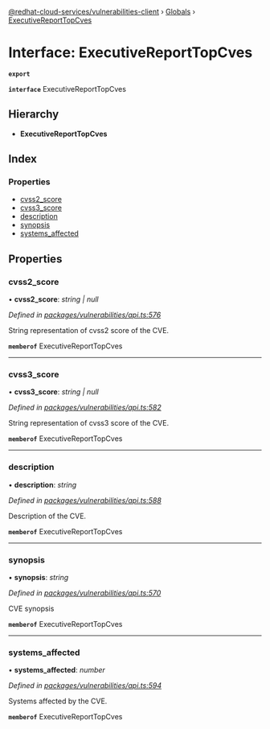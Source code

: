 [@redhat-cloud-services/vulnerabilities-client](../README.md) › [Globals](../globals.md) › [ExecutiveReportTopCves](executivereporttopcves.md)

# Interface: ExecutiveReportTopCves

**`export`** 

**`interface`** ExecutiveReportTopCves

## Hierarchy

* **ExecutiveReportTopCves**

## Index

### Properties

* [cvss2_score](executivereporttopcves.md#cvss2_score)
* [cvss3_score](executivereporttopcves.md#cvss3_score)
* [description](executivereporttopcves.md#description)
* [synopsis](executivereporttopcves.md#synopsis)
* [systems_affected](executivereporttopcves.md#systems_affected)

## Properties

###  cvss2_score

• **cvss2_score**: *string | null*

*Defined in [packages/vulnerabilities/api.ts:576](https://github.com/Hyperkid123/javascript-clients/blob/master/packages/vulnerabilities/api.ts#L576)*

String representation of cvss2 score of the CVE.

**`memberof`** ExecutiveReportTopCves

___

###  cvss3_score

• **cvss3_score**: *string | null*

*Defined in [packages/vulnerabilities/api.ts:582](https://github.com/Hyperkid123/javascript-clients/blob/master/packages/vulnerabilities/api.ts#L582)*

String representation of cvss3 score of the CVE.

**`memberof`** ExecutiveReportTopCves

___

###  description

• **description**: *string*

*Defined in [packages/vulnerabilities/api.ts:588](https://github.com/Hyperkid123/javascript-clients/blob/master/packages/vulnerabilities/api.ts#L588)*

Description of the CVE.

**`memberof`** ExecutiveReportTopCves

___

###  synopsis

• **synopsis**: *string*

*Defined in [packages/vulnerabilities/api.ts:570](https://github.com/Hyperkid123/javascript-clients/blob/master/packages/vulnerabilities/api.ts#L570)*

CVE synopsis

**`memberof`** ExecutiveReportTopCves

___

###  systems_affected

• **systems_affected**: *number*

*Defined in [packages/vulnerabilities/api.ts:594](https://github.com/Hyperkid123/javascript-clients/blob/master/packages/vulnerabilities/api.ts#L594)*

Systems affected by the CVE.

**`memberof`** ExecutiveReportTopCves
